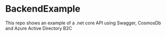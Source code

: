 # BackendExample
This repo shows an example of a .net core API using Swagger, CosmosDb and Azure Active Directory B2C
